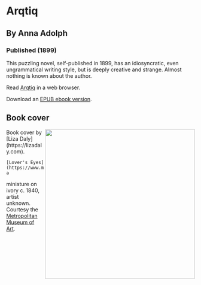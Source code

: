 # Arqtiq
## By Anna Adolph
### Published (1899)

  This puzzling novel, self-published in 1899, has an idiosyncratic, even
  ungrammatical writing style, but is deeply creative and strange. Almost
  nothing is known about the author.

Read [Arqtiq](https://lizadaly.github.io/utopia-novels/books/arqtiq/arqtiq.html) in a web browser.

Download an [EPUB ebook version](https://lizadaly.github.io/utopia-novels/books/arqtiq/arqtiq.epub).

  ## Book cover
  <img src="https://lizadaly.github.io/utopia-novels/books/arqtiq/cover.png" height="400" align="right" >
    Book cover by [Liza Daly](https://lizadaly.com).
  
    [Lover's Eyes](https://www.metmuseum.org/art/collection/search/16606), a
  miniature on ivory c. 1840, artist unknown. Courtesy the [Metropolitan
  Museum of Art](https://www.metmuseum.org/).
  

